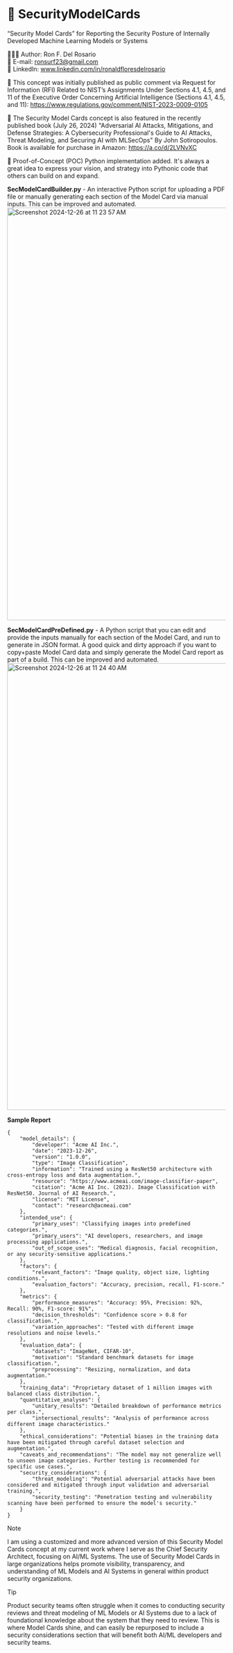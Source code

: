 # 🪪 SecurityModelCards
“Security Model Cards” for Reporting the Security Posture of Internally Developed Machine Learning Models or Systems

👨🏻‍💻 Author: Ron F. Del Rosario  
📧 E-mail: ronsurf23@gmail.com    
🛜 LinkedIn: www.linkedin.com/in/ronaldfloresdelrosario

🚀 This concept was initially published as public comment via Request for Information (RFI) Related to NIST’s Assignments Under
Sections 4.1, 4.5, and 11 of the Executive Order Concerning Artificial Intelligence (Sections 4.1, 4.5, and 11):
https://www.regulations.gov/comment/NIST-2023-0009-0105

📖 The Security Model Cards concept is also featured in the recently published book (July 26, 2024) "Adversarial AI Attacks, Mitigations, and Defense Strategies: A Cybersecurity Professional's Guide to AI Attacks, Threat Modeling, and Securing AI with MLSecOps" By John Sotiropoulos.  Book is available for purchase in Amazon: https://a.co/d/2LVNvXC

🐍 Proof-of-Concept (POC) Python implementation added.  It's always a great idea to express your vision, and strategy into Pythonic code that others can build on and expand.  

**SecModelCardBuilder.py** - An interactive Python script for uploading a PDF file or manually generating each section of the Model Card via manual inputs.  This can be improved and automated.  
<img width="951" alt="Screenshot 2024-12-26 at 11 23 57 AM" src="https://github.com/user-attachments/assets/4e73358e-a6a5-48e8-8eb5-b0432c1fa3df" />

**SecModelCardPreDefined.py** - A Python script that you can edit and provide the inputs manually for each section of the Model Card, and run to generate in JSON format.  A good quick and dirty approach if you want to copy+paste Model Card data and simply generate the Model Card report as part of a build.  This can be improved and automated.  
<img width="1030" alt="Screenshot 2024-12-26 at 11 24 40 AM" src="https://github.com/user-attachments/assets/67a5e54b-fdc9-4fc4-bc97-e066dd62ab6b" />  

**Sample Report**
```
{
    "model_details": {
        "developer": "Acme AI Inc.",
        "date": "2023-12-26",
        "version": "1.0.0",
        "type": "Image Classification",
        "information": "Trained using a ResNet50 architecture with cross-entropy loss and data augmentation.",
        "resource": "https://www.acmeai.com/image-classifier-paper",
        "citation": "Acme AI Inc. (2023). Image Classification with ResNet50. Journal of AI Research.",
        "license": "MIT License",
        "contact": "research@acmeai.com"
    },
    "intended_use": {
        "primary_uses": "Classifying images into predefined categories.",
        "primary_users": "AI developers, researchers, and image processing applications.",
        "out_of_scope_uses": "Medical diagnosis, facial recognition, or any security-sensitive applications."
    },
    "factors": {
        "relevant_factors": "Image quality, object size, lighting conditions.",
        "evaluation_factors": "Accuracy, precision, recall, F1-score."
    },
    "metrics": {
        "performance_measures": "Accuracy: 95%, Precision: 92%, Recall: 90%, F1-score: 91%",
        "decision_thresholds": "Confidence score > 0.8 for classification.",
        "variation_approaches": "Tested with different image resolutions and noise levels."
    },
    "evaluation_data": {
        "datasets": "ImageNet, CIFAR-10",
        "motivation": "Standard benchmark datasets for image classification.",
        "preprocessing": "Resizing, normalization, and data augmentation."
    },
    "training_data": "Proprietary dataset of 1 million images with balanced class distribution.",
    "quantitative_analyses": {
        "unitary_results": "Detailed breakdown of performance metrics per class.",
        "intersectional_results": "Analysis of performance across different image characteristics."
    },
    "ethical_considerations": "Potential biases in the training data have been mitigated through careful dataset selection and augmentation.",
    "caveats_and_recommendations": "The model may not generalize well to unseen image categories. Further testing is recommended for specific use cases.",
    "security_considerations": {
        "threat_modeling": "Potential adversarial attacks have been considered and mitigated through input validation and adversarial training.",
        "security_testing": "Penetration testing and vulnerability scanning have been performed to ensure the model's security."
    }
}
```

 

> [!NOTE]
> I am using a customized and more advanced version of this Security Model Cards concept at my current work where I serve as the Chief Security Architect, focusing on AI/ML Systems.
> The use of Security Model Cards in large organizations helps promote visibility, transparency, and understanding of ML Models and AI Systems in general within product security organizations.    

> [!TIP]
> Product security teams often struggle when it comes to conducting security reviews and threat modeling of ML Models or AI Systems due to a lack of foundational knowledge about the system that
> they need to review.  This is where Model Cards shine, and can easily be repurposed to include a security considerations section that will benefit both AI/ML developers and security teams.

